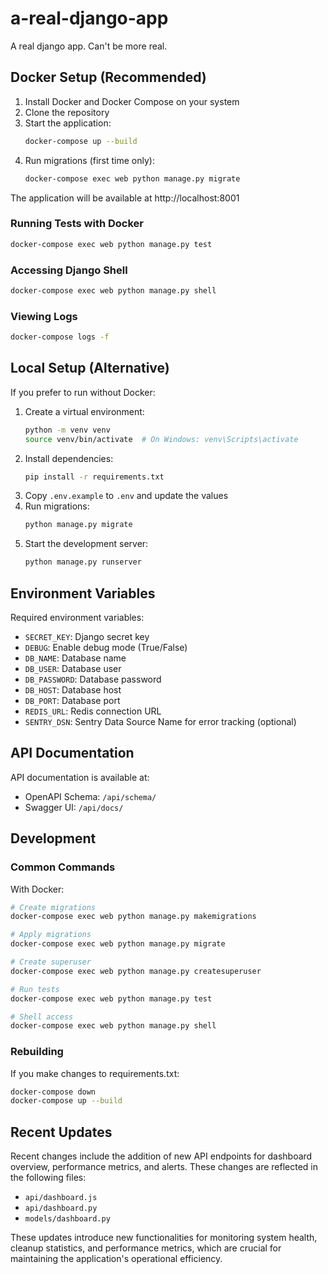 # a-real-django-app
A real django app. Can't be more real.

## Docker Setup (Recommended)

1. Install Docker and Docker Compose on your system
2. Clone the repository
3. Start the application:
   ```bash
   docker-compose up --build
   ```
4. Run migrations (first time only):
   ```bash
   docker-compose exec web python manage.py migrate
   ```

The application will be available at http://localhost:8001

### Running Tests with Docker
```bash
docker-compose exec web python manage.py test
```

### Accessing Django Shell
```bash
docker-compose exec web python manage.py shell
```

### Viewing Logs
```bash
docker-compose logs -f
```

## Local Setup (Alternative)

If you prefer to run without Docker:

1. Create a virtual environment:
   ```bash
   python -m venv venv
   source venv/bin/activate  # On Windows: venv\Scripts\activate
   ```
2. Install dependencies:
   ```bash
   pip install -r requirements.txt
   ```
3. Copy `.env.example` to `.env` and update the values
4. Run migrations:
   ```bash
   python manage.py migrate
   ```
5. Start the development server:
   ```bash
   python manage.py runserver
   ```

## Environment Variables

Required environment variables:
- `SECRET_KEY`: Django secret key
- `DEBUG`: Enable debug mode (True/False)
- `DB_NAME`: Database name
- `DB_USER`: Database user
- `DB_PASSWORD`: Database password
- `DB_HOST`: Database host
- `DB_PORT`: Database port
- `REDIS_URL`: Redis connection URL
- `SENTRY_DSN`: Sentry Data Source Name for error tracking (optional)

## API Documentation

API documentation is available at:
- OpenAPI Schema: `/api/schema/`
- Swagger UI: `/api/docs/`

## Development

### Common Commands

With Docker:
```bash
# Create migrations
docker-compose exec web python manage.py makemigrations

# Apply migrations
docker-compose exec web python manage.py migrate

# Create superuser
docker-compose exec web python manage.py createsuperuser

# Run tests
docker-compose exec web python manage.py test

# Shell access
docker-compose exec web python manage.py shell
```

### Rebuilding

If you make changes to requirements.txt:
```bash
docker-compose down
docker-compose up --build
```

## Recent Updates

Recent changes include the addition of new API endpoints for dashboard overview, performance metrics, and alerts. These changes are reflected in the following files:
- `api/dashboard.js`
- `api/dashboard.py`
- `models/dashboard.py`

These updates introduce new functionalities for monitoring system health, cleanup statistics, and performance metrics, which are crucial for maintaining the application's operational efficiency.
